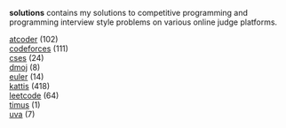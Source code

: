 **solutions** contains my solutions to competitive programming and programming
interview style problems on various online judge platforms.

[atcoder](https://github.com/terror/solutions/blob/master/atcoder) (102)<br/>
[codeforces](https://github.com/terror/solutions/blob/master/codeforces) (111)<br/>
[cses](https://github.com/terror/solutions/blob/master/cses) (24)<br/>
[dmoj](https://github.com/terror/solutions/blob/master/dmoj) (8)<br/>
[euler](https://github.com/terror/solutions/blob/master/euler) (14)<br/>
[kattis](https://github.com/terror/solutions/blob/master/kattis) (418)<br/>
[leetcode](https://github.com/terror/solutions/blob/master/leetcode) (64)<br/>
[timus](https://github.com/terror/solutions/blob/master/timus) (1)<br/>
[uva](https://github.com/terror/solutions/blob/master/uva) (7)<br/>
